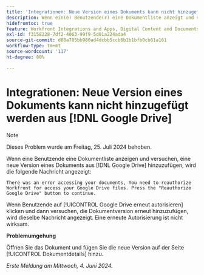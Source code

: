 ```yaml
---
title: 'Integrationen: Neue Version eines Dokuments kann nicht hinzugefügt werden aus [!DNL Google Drive]'
description: Wenn ein(e) Benutzende(r) eine Dokumentliste anzeigt und versucht, eine neue Version eines Dokuments aus  [!DNL Google Drive] hinzuzufügen, wird eine Meldung angezeigt. Eine Problemumgehung ist verfügbar.
hidefromtoc: true
feature: Workfront Integrations and Apps, Digital Content and Documents
exl-id: f3158228-7df2-4063-99f9-5d01a224ada4
source-git-commit: d88a785bb980ad4dcbb5ccb6b1b1bfb0cb61a161
workflow-type: tm+mt
source-wordcount: '117'
ht-degree: 80%

---
```


# Integrationen: Neue Version eines Dokuments kann nicht hinzugefügt werden aus [!DNL Google Drive]

>[!NOTE]
>
>Dieses Problem wurde am Freitag, 25. Juli 2024 behoben.

Wenn eine Benutzende eine Dokumentliste anzeigen und versuchen, eine neue Version eines Dokuments aus [!DNL Google Drive] hinzuzufügen, wird die folgende Nachricht angezeigt:

`There was an error accessing your documents, You need to reauthorize Workfront for access your Google Drive files. Press the "Reauthorize Google Drive" button to continue.`

Wenn Benutzende auf [!UICONTROL Google Drive erneut autorisieren] klicken und dann versuchen, die Dokumentversion erneut hinzuzufügen, wird dieselbe Nachricht angezeigt. Eine erneute Autorisierung ist nicht wirksam.

**Problemumgehung**

Öffnen Sie das Dokument und fügen Sie die neue Version auf der Seite [!UICONTROL Dokumentdetails] hinzu.

_Erste Meldung am Mittwoch, 4. Juni 2024._
